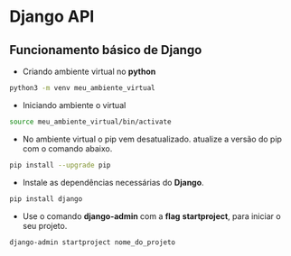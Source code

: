 # Django API

## Funcionamento básico de Django

- Criando ambiente virtual no **python**

```bash
python3 -m venv meu_ambiente_virtual
```

- Iniciando ambiente o virtual

```bash
source meu_ambiente_virtual/bin/activate
```

- No ambiente virtual o pip vem desatualizado.
  atualize a versão do pip com o comando abaixo.

```bash
pip install --upgrade pip
```

- Instale as dependências necessárias do **Django**.

```bash
pip install django
```

- Use o comando **django-admin** com a **flag** **startproject**, para iniciar o seu projeto.

```bash
django-admin startproject nome_do_projeto
```
